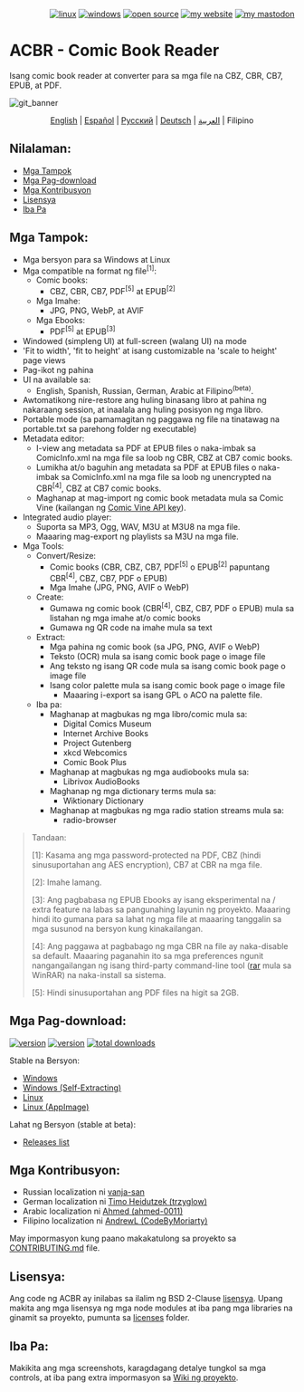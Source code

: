 <p align="right">  
  <a href="#downloads"><img src="https://user-images.githubusercontent.com/8535921/189104931-527ab8bc-8757-4e04-8150-5207d2077bb8.png" title="linux"></a>
  <a href="#downloads"><img src="https://user-images.githubusercontent.com/8535921/189104940-ade062d9-d2e0-4e08-83a4-f34cdb457025.png" title="windows"></a>
  <a href="#license"><img src="https://user-images.githubusercontent.com/8535921/189119543-b1f7cc20-bd0e-44e7-811a-c23b0ccdf767.png" title="open source"></a>
  <a href="http://www.binarynonsense.com/"><img src="https://user-images.githubusercontent.com/8535921/189104953-7ac2d4d1-7d36-483b-8cc9-3568d1cbf6e5.png" title="my website"></a>
  <a href="https://mastodon.social/@binarynonsense"><img src="https://github.com/binarynonsense/comic-book-reader/assets/8535921/053fff88-5e38-4928-8b50-9ecaf1be20f1" title="my mastodon"></a>
</p>

# ACBR - Comic Book Reader

Isang comic book reader at converter para sa mga file na CBZ, CBR, CB7, EPUB, at PDF.

![git_banner](https://github.com/binarynonsense/comic-book-reader/assets/8535921/a8a7f902-4445-4695-9bc0-bbae4cba78f2)

<p align="center">
  <a href="./README.en.md">English</a> |
  <a href="./README.es.md">Español</a> | 
  <a href="./README.ru.md">Русский</a> | 
  <a href="./README.de.md">Deutsch</a> | 
  <a href="./README.ar.md">العربية</a> |
  <span>Filipino</span>
</p>


## Nilalaman:

- [Mga Tampok](#mga-tampok)
- [Mga Pag-download](#mga-pag-download)
- [Mga Kontribusyon](#mga-kontribusyon)
- [Lisensya](#lisensya)
- [Iba Pa](#iba-pa)

## Mga Tampok:

- Mga bersyon para sa Windows at Linux
- Mga compatible na format ng file<sup>[1]</sup>:
  - Comic books:
    - CBZ, CBR, CB7, PDF<sup>[5]</sup> at EPUB<sup>[2]</sup>
  - Mga Imahe:
    - JPG, PNG, WebP, at AVIF
  - Mga Ebooks:
    - PDF<sup>[5]</sup> at EPUB<sup>[3]</sup>
- Windowed (simpleng UI) at full-screen (walang UI) na mode
- 'Fit to width', 'fit to height' at isang customizable na 'scale to height' page views
- Pag-ikot ng pahina
- UI na available sa:
  - English, Spanish, Russian, German, Arabic at Filipino<sup>(beta)</sup>.
- Awtomatikong nire-restore ang huling binasang libro at pahina ng nakaraang session, at inaalala ang huling posisyon ng mga libro.
- Portable mode (sa pamamagitan ng paggawa ng file na tinatawag na portable.txt sa parehong folder ng executable)
- Metadata editor:
  - I-view ang metadata sa PDF at EPUB files o naka-imbak sa ComicInfo.xml na mga file sa loob ng CBR, CBZ at CB7 comic books.
  - Lumikha at/o baguhin ang metadata sa PDF at EPUB files o naka-imbak sa ComicInfo.xml na mga file sa loob ng unencrypted na CBR<sup>[4]</sup>, CBZ at CB7 comic books.
  - Maghanap at mag-import ng comic book metadata mula sa Comic Vine (kailangan ng [Comic Vine API key](https://comicvine.gamespot.com/api/)).
- Integrated audio player:
  - Suporta sa MP3, Ogg, WAV, M3U at M3U8 na mga file.
  - Maaaring mag-export ng playlists sa M3U na mga file.
- Mga Tools:
  - Convert/Resize:
    - Comic books (CBR, CBZ, CB7, PDF<sup>[5]</sup> o EPUB<sup>[2]</sup> papuntang CBR<sup>[4]</sup>, CBZ, CB7, PDF o EPUB)
    - Mga Imahe (JPG, PNG, AVIF o WebP)
  - Create:
    - Gumawa ng comic book (CBR<sup>[4]</sup>, CBZ, CB7, PDF o EPUB) mula sa listahan ng mga imahe at/o comic books
    - Gumawa ng QR code na imahe mula sa text
  - Extract:
    - Mga pahina ng comic book (sa JPG, PNG, AVIF o WebP)
    - Teksto (OCR) mula sa isang comic book page o image file
    - Ang teksto ng isang QR code mula sa isang comic book page o image file
    - Isang color palette mula sa isang comic book page o image file
      - Maaaring i-export sa isang GPL o ACO na palette file.
  - Iba pa:
    - Maghanap at magbukas ng mga libro/comic mula sa:
      - Digital Comics Museum
      - Internet Archive Books
      - Project Gutenberg
      - xkcd Webcomics
      - Comic Book Plus
    - Maghanap at magbukas ng mga audiobooks mula sa:
      - Librivox AudioBooks
    - Maghanap ng mga dictionary terms mula sa:
      - Wiktionary Dictionary
    - Maghanap at magbukas ng mga radio station streams mula sa:
      - radio-browser

> Tandaan:
>
> [1]: Kasama ang mga password-protected na PDF, CBZ (hindi sinusuportahan ang AES encryption), CB7 at CBR na mga file.
>
> [2]: Imahe lamang.
>
> [3]: Ang pagbabasa ng EPUB Ebooks ay isang eksperimental na / extra feature na labas sa pangunahing layunin ng proyekto. Maaaring hindi ito gumana para sa lahat ng mga file at maaaring tanggalin sa mga susunod na bersyon kung kinakailangan.
>
> [4]: Ang paggawa at pagbabago ng mga CBR na file ay naka-disable sa default. Maaaring paganahin ito sa mga preferences ngunit nangangailangan ng isang third-party command-line tool ([rar](https://www.win-rar.com/cmd-shell-mode.html?&L=0) mula sa WinRAR) na naka-install sa sistema.
> 
> [5]: Hindi sinusuportahan ang PDF files na higit sa 2GB.

## Mga Pag-download:

<a href="https://github.com/binarynonsense/comic-book-reader/releases/latest"><img src="https://shields.io/github/v/release/binarynonsense/comic-book-reader?display_name=tag&label=stable" title="version"></a> <a href="https://github.com/binarynonsense/comic-book-reader/releases"><img src="https://shields.io/github/v/release/binarynonsense/comic-book-reader?display_name=tag&label=latest&include_prereleases" title="version"></a> <a href="http://www.binarynonsense.com/webapps/github-releases-summary/?owner=binarynonsense&name=comic-book-reader"><img src="https://shields.io/github/downloads/binarynonsense/comic-book-reader/total?label=downloads" title="total downloads"></a>

Stable na Bersyon:

- [Windows](https://github.com/binarynonsense/comic-book-reader/releases/latest/download/ACBR_Windows.zip)
- [Windows (Self-Extracting)](https://github.com/binarynonsense/comic-book-reader/releases/latest/download/ACBR_Windows_SelfExtracting.exe)
- [Linux](https://github.com/binarynonsense/comic-book-reader/releases/latest/download/ACBR_Linux.zip)
- [Linux (AppImage)](https://github.com/binarynonsense/comic-book-reader/releases/latest/download/ACBR_Linux_AppImage.zip)

Lahat ng Bersyon (stable at beta):

- [Releases list](https://github.com/binarynonsense/comic-book-reader/releases)

## Mga Kontribusyon:

- Russian localization ni [vanja-san](https://github.com/vanja-san)
- German localization ni [Timo Heidutzek (trzyglow)](https://github.com/trzyglow)
- Arabic localization ni [Ahmed (ahmed-0011)](https://github.com/ahmed-0011)
- Filipino localization ni [AndrewL (CodeByMoriarty)](https://github.com/CodeByMoriarty)

May impormasyon kung paano makakatulong sa proyekto sa [CONTRIBUTING.md](../CONTRIBUTING.md) file.

## Lisensya:

Ang code ng ACBR ay inilabas sa ilalim ng BSD 2-Clause [lisensya](../LICENSE). Upang makita ang mga lisensya ng mga node modules at iba pang mga libraries na ginamit sa proyekto, pumunta sa [licenses](../licenses/) folder.

## Iba Pa:

Makikita ang mga screenshots, karagdagang detalye tungkol sa mga controls, at iba pang extra impormasyon sa [Wiki ng proyekto](https://github.com/binarynonsense/comic-book-reader/wiki).
